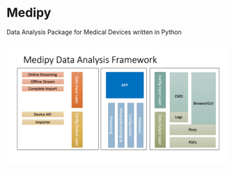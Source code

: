 # Medipy
Data Analysis Package for Medical Devices written in Python

![](docu/Medipy_Framework.png)
